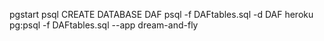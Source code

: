 pgstart
psql
CREATE DATABASE DAF
psql -f DAFtables.sql -d DAF
heroku pg:psql -f DAFtables.sql --app dream-and-fly
